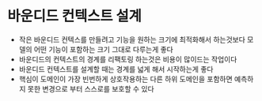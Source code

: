 # 바운디드 컨텍스트 설계

- 작은 바운디드 컨텍스를 만들려고 기능을 원하는 크기에 최적화해서 하는것보다 모델의 어떤 기능이 포함하는 크기 그대로 다루는게 좋다
- 바운디드의 컨텍스트의 경계를 리팩토링 하는것은 비용이 많이드는 작업이다
- 바운디드 컨텍스트를 설계할 때는 경계를 넓게 해서 시작하는게 좋다
- 핵심이 도메인이 가장 빈번하게 상호작용하는 다른 하위 도메인을 포함하면 예측하지 못한 변경으로 부터 스스로를 보호할 수 있다
